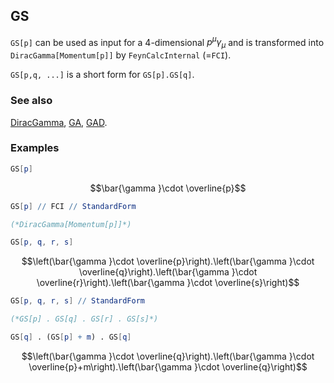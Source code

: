 ## GS

`GS[p]` can be used as input for a 4-dimensional $p^\mu \gamma_\mu$ and is transformed into `DiracGamma[Momentum[p]]` by `FeynCalcInternal` (=`FCI`).

`GS[p,q, ...]` is a short form for `GS[p].GS[q]`.

### See also

[DiracGamma](DiracGamma), [GA](GA), [GAD](GAD).

### Examples

```mathematica
GS[p]
```

$$\bar{\gamma }\cdot \overline{p}$$

```mathematica
GS[p] // FCI // StandardForm

(*DiracGamma[Momentum[p]]*)
```

```mathematica
GS[p, q, r, s]
```

$$\left(\bar{\gamma }\cdot \overline{p}\right).\left(\bar{\gamma }\cdot \overline{q}\right).\left(\bar{\gamma }\cdot \overline{r}\right).\left(\bar{\gamma }\cdot \overline{s}\right)$$

```mathematica
GS[p, q, r, s] // StandardForm

(*GS[p] . GS[q] . GS[r] . GS[s]*)
```

```mathematica
GS[q] . (GS[p] + m) . GS[q]
```

$$\left(\bar{\gamma }\cdot \overline{q}\right).\left(\bar{\gamma }\cdot \overline{p}+m\right).\left(\bar{\gamma }\cdot \overline{q}\right)$$
